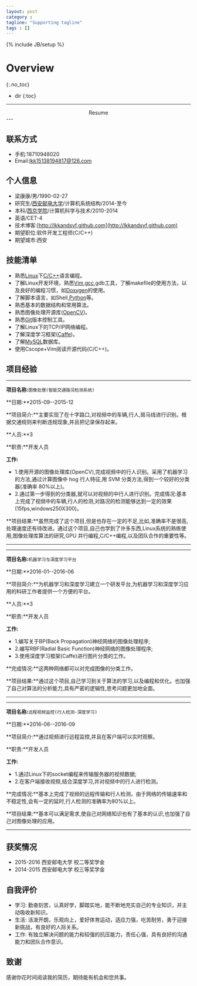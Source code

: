 ```yaml
---
layout: post
category :
tagline: "Supporting tagline"
tags : []
---
```

{% include JB/setup %}

# Overview
{:.no_toc}

* dir
{:toc}

---
<center> Resume</center>
---

## 联系方式
 - 手机:18710948020
 - Email:lkk15138194817@126.com

## 个人信息
 - 梁康康/男/1990-02-27
 - 研究生/[西安邮电大学](http://gr.xupt.edu.cn/)/计算机系统结构/2014-至今
 - 本科/[西京学院](http://www.xijing.com.cn/)/计算机科学与技术/2010-2014
 - 英语/CET-4
 - 技术博客:[http://lkkandsyf.github.com](http://lkkandsyf.github.com)
 - 期望职位:软件开发工程师(C/C++)
 - 期望城市:西安

## 技能清单
 + 熟悉[Linux](https://www.linux.com/)下[C/C++](http://www.cplusplus.com/)语言编程。
 + 了解Linux开发环境，熟悉[Vim](http://www.vim.org/),[gcc](https://gcc.gnu.org/),gdb工具，了解makefile的使用方法，以及良好的编程习惯，如[Doxygen](http://www.doxygen.nl/)的使用。
 + 了解脚本语言，如Shell,[Python](https://www.python.org/)等。
 + 熟悉基本的数据结构和常用算法。
 + 熟悉图像处理开源库([OpenCV](opencv.org))。
 + 熟悉[Git](https://git-scm.com/)版本控制工具。
 + 了解Linux下的TCP/IP网络编程。
 + 了解深度学习框架([Caffe](http://caffe.berkeleyvision.org/))。
 + 了解[MySQL](https://www.mysql.com/)数据库。
 + 使用Cscope+Vim阅读开源代码(C/C++)。

## 项目经验

---
**项目名称:**`图像处理(智能交通路况检测系统)`

**日期:**2015-09--2015-12

**项目简介:**主要实现了在十字路口,对视频中的车辆,行人,斑马线进行识别。根据交通规则来判断违规现象,并且把记录保存起来。

**人员:**3

**职责:**开发人员

**工作:**

 + 1.使用开源的图像处理库(OpenCV),完成视频中的行人识别。采用了机器学习的方法,通过计算图像中 hog 行人特征,用 SVM 分类方法,得到一个较好的分类器(准确率 80%以上)。
 +  2.通过第一步得到的分类器,就可以对视频的中行人进行识别。完成情况:基本上完成了视频中的车辆,行人的检测,对路况的检测能够达到一定的效果(15fps,windows250X300)。

**项目结果:**虽然完成了这个项目,但是也存在一定的不足,比如,准确率不是很高,处理速度还有待改进。通过这个项目,自己也学到了许多东西,Linux系统的熟练使用,图像处理库算法的研究,GPU 并行编程,C/C++编程,以及团队合作的重要性等。

---

---
**项目名称:**`机器学习与深度学习平台`

**日期:**2016-01--2016-06

**项目简介:**为机器学习和深度学习建立一个研发平台,为机器学习和深度学习应用的科研工作者提供一个方便的平台。

**人员:**3

**职责:**开发人员

**工作:**

 + 1.编写关于BP(Back Propagation)神经网络的图像处理程序;
 + 2.编写RBF(Radial Basic Function)神经网络的图像处理程序;
 + 3.使用深度学习框架(Caffe)进行图片分类的工作。

**完成情况:**这两种网络都可以对完成图像的分类工作。

**项目结果:**通过这个项目,自己学习到关于算法的学习,以及编程和优化。也加强了自己对算法的分析能力,具有严密的逻辑性,思考问题更加地全面。

---


---
**项目名称:**`远程视频监控(行人检测-深度学习)`

**日期:**2016-06--2016-09

**项目简介:**通过视频进行远程监控,并且在客户端可以实时观察。

**职责:**开发人员

**工作:**

 + 1.通过Linux下的socket编程来传输服务器的视频数据;
 + 2.在客户端接收视频,结合深度学习,并对视频中的行人进行检测。

**完成情况:**基本上完成了视频的远程传输和行人检测。由于网络的传输速率和不稳定性,会有一定的延时,行人检测的准确率为80%以上。

**项目结果:**基本可以满足需求,使自己对网络知识也有了基本的认识,也加强了自己对图像处理的应用。

---

## 获奖情况
 + 2015-2016			西安邮电大学				校二等奖学金
 + 2014-2015			西安邮电大学				校三等奖学金

## 自我评价

- 学习: 勤奋刻苦，认真好学，脚踏实地，能不断地充实自己的专业知识，并主动吸收新知识。
- 生活: 活泼开朗，乐观向上，爱好体育运动，适应力强，吃苦耐劳，勇于迎接新挑战，有良好的人际关系。
- 工作: 有独立解决问题的能力和较强的抗压能力，责任心强，具有良好的沟通能力和团队合作意识。

## 致谢
感谢你花时间阅读我的简历，期待能有机会和您共事。


